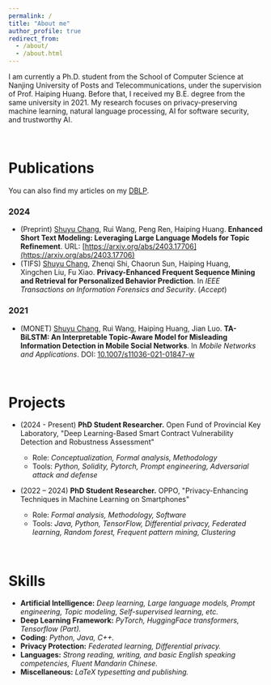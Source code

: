 ```yaml
---
permalink: /
title: "About me"
author_profile: true
redirect_from: 
  - /about/
  - /about.html
---
```


I am currently a Ph.D. student from the School of Computer Science at Nanjing University of Posts and Telecommunications, under the supervision of Prof. Haiping Huang. Before that, I received my B.E. degree from the same university in 2021. My research focuses on privacy-preserving machine learning, natural language processing, AI for software security, and trustworthy AI.

<br>

# Publications 

You can also find my articles on my [DBLP](https://dblp.uni-trier.de/pid/314/4070.html). 

### 2024

- (Preprint) <u>Shuyu Chang</u>, Rui Wang, Peng Ren, Haiping Huang. **Enhanced Short Text Modeling: Leveraging Large Language Models for Topic Refinement**. URL: [https://arxiv.org/abs/2403.17706](https://arxiv.org/abs/2403.17706)
- (TIFS) <u>Shuyu Chang</u>, Zhenqi Shi, Chaorun Sun, Haiping Huang, Xingchen Liu, Fu Xiao. **Privacy-Enhanced Frequent Sequence Mining and Retrieval for Personalized Behavior Prediction**. In *IEEE Transactions on Information Forensics and Security*. (*Accept*)

### 2021

- (MONET) <u>Shuyu Chang</u>, Rui Wang, Haiping Huang, Jian Luo. **TA-BiLSTM: An Interpretable Topic-Aware Model for Misleading Information Detection in Mobile Social Networks**. In *Mobile Networks and Applications*. DOI: [10.1007/s11036-021-01847-w](https://doi.org/10.1007/s11036-021-01847-w)



<br>

# Projects

- (2024 - Present) **PhD Student Researcher.** Open Fund of Provincial Key Laboratory, "Deep Learning-Based Smart Contract Vulnerability Detection and Robustness Assessment"
  - Role: *Conceptualization, Formal analysis, Methodology*
  - Tools: *Python, Solidity, Pytorch, Prompt engineering, Adversarial attack and defense*




- (2022 – 2024) **PhD Student Researcher.** OPPO, "Privacy-Enhancing Techniques in Machine Learning on Smartphones"
  - Role: *Formal analysis, Methodology, Software*
  - Tools: *Java, Python, TensorFlow, Differential privacy, Federated learning, Random forest, Frequent pattern mining, Clustering*

<br>

# Skills

- **Artificial Intelligence:** *Deep learning, Large language models, Prompt engineering, Topic modeling, Self-supervised learning, etc.*
- **Deep Learning Framework:** *PyTorch, HuggingFace transformers, Tensorflow (Part).*
- **Coding**: *Python, Java, C++.*
- **Privacy Protection:** *Federated learning, Differential privacy.*
- **Languages:** *Strong reading, writing, and basic English speaking competencies, Fluent Mandarin Chinese.*
- **Miscellaneous:** *LaTeX typesetting and publishing.*

